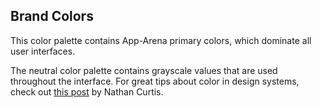 Brand Colors
---

This color palette contains App-Arena primary colors, which dominate all user interfaces.

The neutral color palette contains grayscale values that are used throughout the interface. 
For great tips about color in design systems, check out
 [this post](https://medium.com/eightshapes-llc/color-in-design-systems-a1c80f65fa3) by Nathan Curtis.
